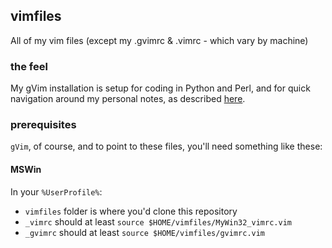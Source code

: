 [//]: # ( vim: set tw=0 fdm=expr fdl=4: )

## vimfiles
All of my vim files (except my .gvimrc &amp; .vimrc - which vary by machine)

### the feel
My gVim installation is setup for coding in Python and Perl, and for quick navigation around my personal notes, as described [here](http://momentary.eu/2013/12/super-charged-it-organisation-with-gvim/).

### prerequisites
`gVim`, of course, and to point to these files, you'll need something like these:

#### MSWin
In your `%UserProfile%`:

- `vimfiles` folder is where you'd clone this repository
- `_vimrc` should at least `source $HOME/vimfiles/MyWin32_vimrc.vim`
- `_gvimrc` should at least `source $HOME/vimfiles/gvimrc.vim`

